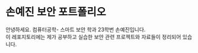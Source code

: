 # 손예진 보안 포트폴리오
안녕하세요. 컴퓨터공학- 스마트 보안 학과 23학번 손예진입니다.  
이 레포지토리에는 제가 공부하고 실습한 보안 관련 프로젝트와 자료들이 정리되어 있습니다.
